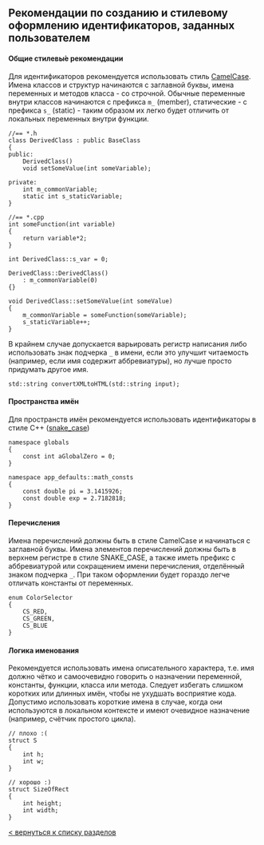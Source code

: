 ## Рекомендации по созданию и стилевому оформлению идентификаторов, заданных пользователем
#### Общие стилевы&#769;е рекомендации
Для идентификаторов рекомендуется использовать стиль [CamelCase](https://ru.wikipedia.org/wiki/CamelCase). Имена классов и структур начинаются с заглавной буквы, имена переменных и методов класса - со строчной.
Обычные переменные внутри классов начинаются с префикса ```m_``` (member), статические - с префикса ```s_``` (static) - таким образом их легко будет отличить от локальных переменных внутри функции.
```
//== *.h
class DerivedClass : public BaseClass
{
public:
    DerivedClass()
    void setSomeValue(int someVariable);

private:
    int m_commonVariable;
    static int s_staticVariable;
}

//== *.cpp
int someFunction(int variable)
{
    return variable*2;
}

int DerivedClass::s_var = 0;

DerivedClass::DerivedClass()
    : m_commonVariable(0)
{}

void DerivedClass::setSomeValue(int someValue)
{
    m_commonVariable = someFunction(someVariable);
    s_staticVariable++;
}
```
В крайнем случае допускается варьировать регистр написания либо использовать знак подчерка ```_``` в имени, если это улучшит читаемость (например, если имя содержит аббревиатуры), но лучше просто придумать другое имя.
```
std::string convertXMLtoHTML(std::string input);
```
#### Пространства имён
Для пространств имён рекомендуется использовать идентификаторы в стиле C++ ([snake_case](https://ru.wikipedia.org/wiki/Snake_case))
```
namespace globals
{
    const int aGlobalZero = 0;
}

namespace app_defaults::math_consts
{
    const double pi = 3.1415926;
    const double exp = 2.7182818;
}
```
#### Перечисления
Имена перечислений должны быть в стиле CamelCase и начинаться с заглавной буквы. Имена элементов перечислений должны быть в верхнем регистре в стиле SNAKE_CASE, а также иметь префикс с аббревиатурой или сокращением имени перечисления, отделённый знаком подчерка ```_```. При таком оформлении будет гораздо легче отличать константы от переменных.
```
enum ColorSelector
{
    CS_RED,
    CS_GREEN,
    CS_BLUE
}
```
#### Логика именования
Рекомендуется использовать имена описательного характера, т.е. имя должно чётко и самоочевидно говорить о назначении переменной, константы, функции, класса или метода. Следует избегать слишком коротких или длинных имён, чтобы не ухудшать восприятие кода. Допустимо использовать короткие имена в случае, когда они используются в локальном контексте и имеют очевидное назначение (например, счётчик простого цикла).
```
// плохо :(
struct S
{
    int h;
    int w;
}

// хорошо :)
struct SizeOfRect
{
    int height;
    int width;
}
```
[< вернуться к списку разделов](README.md#Разделы)
